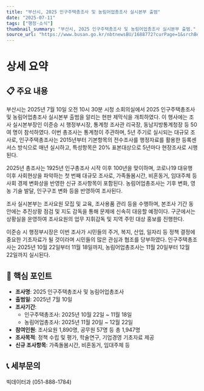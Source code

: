 ```yaml
---
title: "부산시, 2025 인구주택총조사 및 농림어업총조사 실시본부 출범"
date: "2025-07-11"
tags: ["행정·소식"]
thumbnail_summary: "부산시, 2025 인구주택총조사 및 농림어업총조사 실시본부 출범."
source_url: "https://www.busan.go.kr/nbtnewsBU/1688772?curPage=1&srchBeginDt=&srchEndDt=&srchKey=&srchText="
---
```


# 상세 요약

## 📋 주요 내용
부산시는 2025년 7월 10일 오전 10시 30분 시청 소회의실에서 2025 인구주택총조사 및 농림어업총조사 실시본부 출범을 알리는 현판 제막식을 개최하였다. 이 행사에는 조사 실시본부장인 이준승 시 행정부시장, 통계청 조사관 리국장, 동남지방통계청장 등 50여 명이 참석하였다. 이번 총조사는 통계청이 주관하며, 5년 주기로 실시되는 대규모 조사로, 인구주택총조사는 2015년부터 기본항목의 전수조사를 행정자료를 활용한 등록센서스 방식으로 매년 실시하고, 특성항목은 20% 표본대상으로 5년마다 현장조사로 시행된다.

2025년 총조사는 1925년 인구총조사 시작 이후 100년을 맞이하며, 코로나19 대유행 이후 사회현상을 파악하는 첫 번째 대규모 조사로, 가족돌봄시간, 비혼동거, 임대주체 등 사회 경제 변화상을 반영한 신규 조사항목이 포함된다. 농림어업총조사는 기후 변화, 영농 기술 발달, 인구구조 변화 등을 반영하여 조사된다.

조사 실시본부는 조사요원 모집 및 교육, 조사용품 관리 등을 수행하며, 본조사 기간 동안에는 추진상황 점검 및 지도 감독을 통해 문제에 신속히 대응할 예정이다. 구군에서는 상황실을 운영하여 조사요원의 업무 지휘감독 및 지역 주민 대상 홍보를 진행한다.

이준승 시 행정부시장은 이번 조사가 시민들의 주거, 복지, 산업, 일자리 등 정책 결정에 중요한 기초자료가 될 것이라며 시민들의 많은 관심과 협조를 당부하였다. 인구주택총조사는 2025년 10월 22일부터 11월 18일까지, 농림어업총조사는 11월 20일부터 12월 22일까지 실시된다.

## 🎯 핵심 포인트
- **조사명**: 2025 인구주택총조사 및 농림어업총조사
- **출범일**: 2025년 7월 10일
- **조사기간**: 
  - 인구주택총조사: 2025년 10월 22일 ~ 11월 18일
  - 농림어업총조사: 2025년 11월 20일 ~ 12월 22일
- **참여인원**: 조사요원 1,890명, 공무원 57명 등 총 1,947명
- **조사목적**: 정책 수립 및 평가, 학술연구, 기업경영 기초자료 제공
- **신규 조사항목**: 가족돌봄시간, 비혼동거, 임대주체 등

## 📞 세부문의
빅데이터과 (051-888-1784)